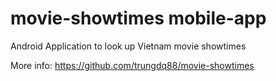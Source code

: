 # movie-showtimes mobile-app
Android Application to look up Vietnam movie showtimes

More info: https://github.com/trungdq88/movie-showtimes
